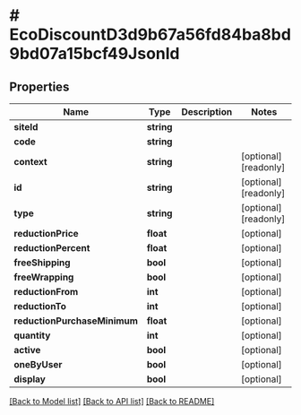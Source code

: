 # # EcoDiscountD3d9b67a56fd84ba8bd9bd07a15bcf49Jsonld

## Properties

Name | Type | Description | Notes
------------ | ------------- | ------------- | -------------
**siteId** | **string** |  |
**code** | **string** |  |
**context** | **string** |  | [optional] [readonly]
**id** | **string** |  | [optional] [readonly]
**type** | **string** |  | [optional] [readonly]
**reductionPrice** | **float** |  | [optional]
**reductionPercent** | **float** |  | [optional]
**freeShipping** | **bool** |  | [optional]
**freeWrapping** | **bool** |  | [optional]
**reductionFrom** | **int** |  | [optional]
**reductionTo** | **int** |  | [optional]
**reductionPurchaseMinimum** | **float** |  | [optional]
**quantity** | **int** |  | [optional]
**active** | **bool** |  | [optional]
**oneByUser** | **bool** |  | [optional]
**display** | **bool** |  | [optional]

[[Back to Model list]](../../README.md#models) [[Back to API list]](../../README.md#endpoints) [[Back to README]](../../README.md)
